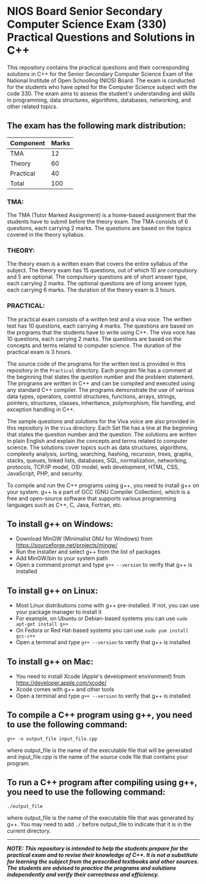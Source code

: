 # NIOS Board Senior Secondary Computer Science Exam (330) Practical Questions and Solutions in C++

This repository contains the practical questions and their corresponding solutions in C++ for the Senior Secondary Computer Science Exam of the National Institute of Open Schooling (NIOS) Board. The exam is conducted for the students who have opted for the Computer Science subject with the code 330. The exam aims to assess the student's understanding and skills in programming, data structures, algorithms, databases, networking, and other related topics.

## The exam has the following mark distribution:

| Component | Marks |
|-----------|-------|
| TMA       | 12    |
| Theory    | 60    |
| Practical | 40    |
| Total     | 100   |
### TMA: 
The TMA (Tutor Marked Assignment) is a home-based assignment that the students have to submit before the theory exam. The TMA consists of 6 questions, each carrying 2 marks. The questions are based on the topics covered in the theory syllabus.
### THEORY:
The theory exam is a written exam that covers the entire syllabus of the subject. The theory exam has 15 questions, out of which 10 are compulsory and 5 are optional. The compulsory questions are of short answer type, each carrying 2 marks. The optional questions are of long answer type, each carrying 6 marks. The duration of the theory exam is 3 hours.
### PRACTICAL:
The practical exam consists of a written test and a viva voce. The written test has 10 questions, each carrying 4 marks. The questions are based on the programs that the students have to write using C++. The viva voce has 10 questions, each carrying 2 marks. The questions are based on the concepts and terms related to computer science. The duration of the practical exam is 3 hours.

The source code of the programs for the written test is provided in this repository in the `Practical` directory. Each program file has a comment at the beginning that states the question number and the problem statement. The programs are written in C++ and can be compiled and executed using any standard C++ compiler. The programs demonstrate the use of various data types, operators, control structures, functions, arrays, strings, pointers, structures, classes, inheritance, polymorphism, file handling, and exception handling in C++.

The sample questions and solutions for the Viva voice are also provided in this repository in the `Viva` directory. Each Set file has a line at the beginning that states the question number and the question. The solutions are written in plain English and explain the concepts and terms related to computer science. The solutions cover topics such as data structures, algorithms, complexity analysis, sorting, searching, hashing, recursion, trees, graphs, stacks, queues, linked lists, databases, SQL, normalization, networking, protocols, TCP/IP model, OSI model, web development, HTML, CSS, JavaScript, PHP, and security.

To compile and run the C++ programs using g++, you need to install g++ on your system. g++ is a part of GCC (GNU Compiler Collection), which is a free and open-source software that supports various programming languages such as C++, C, Java, Fortran, etc.

## To install g++ on Windows:

- Download MinGW (Minimalist GNU for Windows) from https://sourceforge.net/projects/mingw/
- Run the installer and select g++ from the list of packages
- Add MinGW/bin to your system path
- Open a command prompt and type `g++ --version` to verify that g++ is installed

## To install g++ on Linux:

- Most Linux distributions come with g++ pre-installed. If not, you can use your package manager to install it
- For example, on Ubuntu or Debian-based systems you can use `sudo apt-get install g++`
- On Fedora or Red Hat-based systems you can use `sudo yum install gcc-c++`
- Open a terminal and type `g++ --version` to verify that g++ is installed

## To install g++ on Mac:

- You need to install Xcode (Apple's development environment) from https://developer.apple.com/xcode/
- Xcode comes with g++ and other tools
- Open a terminal and type `g++ --version` to verify that g++ is installed

## To compile a C++ program using g++, you need to use the following command:

`g++ -o output_file input_file.cpp`

where output_file is the name of the executable file that will be generated and input_file.cpp is the name of the source code file that contains your program.

## To run a C++ program after compiling using g++, you need to use the following command:

`./output_file`

where output_file is the name of the executable file that was generated by g++. You may need to add `./` before output_file to indicate that it is in the current directory.

---

***NOTE: This repository is intended to help the students prepare for the practical exam and to revise their knowledge of C++. It is not a substitute for learning the subject from the prescribed textbooks and other sources. The students are advised to practice the programs and solutions independently and verify their correctness and efficiency.***
